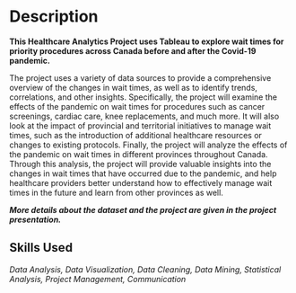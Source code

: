 # **Description**

**This Healthcare Analytics Project uses Tableau to explore wait times for priority procedures across Canada before and after the Covid-19 pandemic.** 

The project uses a variety of data sources to provide a comprehensive overview of the changes in wait times, as well as to identify trends, correlations, and other insights. Specifically, the project will examine the effects of the pandemic on wait times for procedures such as cancer screenings, cardiac care, knee replacements, and much more. It will also look at the impact of provincial and territorial initiatives to manage wait times, such as the introduction of additional healthcare resources or changes to existing protocols. Finally, the project will analyze the effects of the pandemic on wait times in different provinces throughout Canada. Through this analysis, the project will provide valuable insights into the changes in wait times that have occurred due to the pandemic, and help healthcare providers better understand how to effectively manage wait times in the future and learn from other provinces as well.

***More details about the dataset and the project are given in the project presentation.***

## Skills Used 

*Data Analysis, Data Visualization, Data Cleaning, Data Mining, Statistical Analysis, Project Management, Communication*
